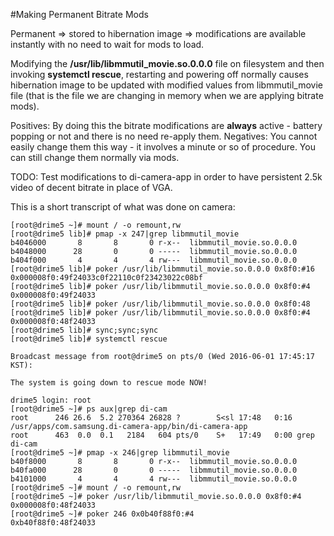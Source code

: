 #Making Permanent Bitrate Mods

Permanent => stored to hibernation image => modifications are available instantly with no need to wait for mods to load.


Modifying the **/usr/lib/libmmutil_movie.so.0.0.0** file on filesystem and then invoking **systemctl rescue**, restarting and powering off normally causes hibernation image to be updated with modified values from libmmutil_movie file (that is the file we are changing in memory when we are applying bitrate mods).

Positives: By doing this the bitrate modifications are **always** active - battery popping or not and there is no need re-apply them.
Negatives: You cannot easily change them this way - it involves a minute or so of procedure. You can still change them normally via mods.

TODO: Test modifications to di-camera-app in order to have persistent 2.5k video of decent bitrate in place of VGA.

This is a short transcript of what was done on camera:

```
[root@drime5 ~]# mount / -o remount,rw
[root@drime5 lib]# pmap -x 247|grep libmmutil_movie
b4046000       8       8       0 r-x--  libmmutil_movie.so.0.0.0
b4048000      28       0       0 -----  libmmutil_movie.so.0.0.0
b404f000       4       4       4 rw---  libmmutil_movie.so.0.0.0
[root@drime5 lib]# poker /usr/lib/libmmutil_movie.so.0.0.0 0x8f0:#16     
0x000008f0:49f24033c0f22110c0f23423022c08bf
[root@drime5 lib]# poker /usr/lib/libmmutil_movie.so.0.0.0 0x8f0:#4 
0x000008f0:49f24033
[root@drime5 lib]# poker /usr/lib/libmmutil_movie.so.0.0.0 0x8f0:48
[root@drime5 lib]# poker /usr/lib/libmmutil_movie.so.0.0.0 0x8f0:#4
0x000008f0:48f24033
[root@drime5 lib]# sync;sync;sync                                      
[root@drime5 lib]# systemctl rescue

Broadcast message from root@drime5 on pts/0 (Wed 2016-06-01 17:45:17 KST):

The system is going down to rescue mode NOW!

drime5 login: root
[root@drime5 ~]# ps aux|grep di-cam
root      246 26.6  5.2 270364 26828 ?        S<sl 17:48   0:16 /usr/apps/com.samsung.di-camera-app/bin/di-camera-app
root      463  0.0  0.1   2184   604 pts/0    S+   17:49   0:00 grep di-cam
[root@drime5 ~]# pmap -x 246|grep libmmutil_movie
b40f8000       8       8       0 r-x--  libmmutil_movie.so.0.0.0
b40fa000      28       0       0 -----  libmmutil_movie.so.0.0.0
b4101000       4       4       4 rw---  libmmutil_movie.so.0.0.0
[root@drime5 ~]# mount / -o remount,rw
[root@drime5 ~]# poker /usr/lib/libmmutil_movie.so.0.0.0 0x8f0:#4
0x000008f0:48f24033
[root@drime5 ~]# poker 246 0x0b40f88f0:#4                        
0xb40f88f0:48f24033
```
